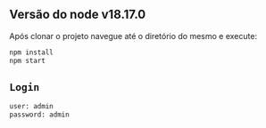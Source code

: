 ## Versão do node v18.17.0

Após clonar o projeto navegue até o diretório do mesmo e execute:

```bash
npm install
npm start
```

## `Login`

```bash
user: admin
password: admin
```

